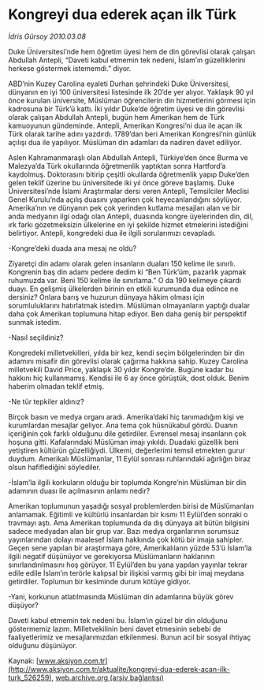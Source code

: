 # Kongreyi dua ederek açan ilk Türk

*İdris Gürsoy 2010.03.08*

<div class="pNewsDetailMainContent" itemprop="articleBody">
 Duke Üniversitesi’nde hem öğretim üyesi hem de din görevlisi olarak çalışan Abdullah Antepli, “Daveti kabul etmemin tek nedeni, İslam’ın güzelliklerini herkese göstermek istememdi.” diyor.
 <p class="MsoNormal">
  ABD’nin Kuzey Carolina eyaleti Durhan şehrindeki Duke Üniversitesi, dünyanın en iyi 100 üniversitesi listesinde ilk 20’de yer alıyor. Yaklaşık 90 yıl önce kurulan üniversite, Müslüman öğrencilerin din hizmetlerini görmesi için kadrosuna bir Türk’ü kattı. İki yıldır Duke’de öğretim üyesi ve din görevlisi olarak çalışan Abdullah Antepli, bugün hem Amerikan hem de Türk kamuoyunun gündeminde. Antepli, Amerikan Kongresi’ni dua ile açan ilk Türk olarak tarihe adını yazdırdı. 1789’dan beri Amerikan Kongresi’nin günlük açılışı dua ile yapılıyor. Müslüman din adamları da nadiren davet ediliyor.
 </p>
 <p class="MsoNormal">
  Aslen Kahramanmaraşlı olan Abdullah Antepli, Türkiye’den önce Burma ve Malezya’da Türk okullarında öğretmenlik yaptıktan sonra Hartford’a kaydolmuş. Doktorasını bitirip çeşitli okullarda öğretmenlik yapıp Duke’den gelen teklif üzerine bu üniversitede iki yıl önce göreve başlamış. Duke Üniversitesi’nde İslami Araştırmalar dersi veren Antepli, Temsilciler Meclisi Genel Kurulu’nda açılış duasını yaparken çok heyecanlandığını söylüyor. Amerika’nın ve dünyanın pek çok yerinden kutlama mesajları alan ve bir anda medyanın ilgi odağı olan Antepli, duasında kongre üyelerinden din, dil, ırk farkı gözetmeksizin ülkelerine en iyi şekilde hizmet etmelerini istediğini belirtiyor. Antepli, kongredeki dua ile ilgili sorularımızı cevapladı.
 </p>
 <p class="MsoNormal">
  -Kongre’deki duada ana mesaj ne oldu?
 </p>
 <p class="MsoNormal">
  Ziyaretçi din adamı olarak gelen insanların duaları 150 kelime ile sınırlı. Kongrenin baş din adamı pedere dedim ki “Ben Türk’üm, pazarlık yapmak ruhumuzda var. Beni 150 kelime ile sınırlama.” O da 190 kelimeye çıkardı duayı. En gelişmiş ülkelerden birinin en etkili kurumunda dua edince ne dersiniz? Onlara barış ve huzurun dünyaya hâkim olması için sorumluluklarını hatırlatmak istedim. Müslüman olmayanların yaptığı dualar daha çok Amerikan toplumuna hitap ediyor. Ben daha geniş bir perspektif sunmak istedim.
 </p>
 <p class="MsoNormal">
  -Nasıl seçildiniz?
 </p>
 <p class="MsoNormal">
  Kongredeki milletvekilleri, yılda bir kez, kendi seçim bölgelerinden bir din adamını misafir din görevlisi olarak çağırma hakkına sahip. Kuzey Carolina milletvekili David Price, yaklaşık 30 yıldır Kongre’de. Bugüne kadar bu hakkını hiç kullanmamış. Kendisi ile 6 ay önce görüştük, dost olduk. Benim haberim olmadan teklif etmiş.
 </p>
 <p class="MsoNormal">
  -Ne tür tepkiler aldınız?
 </p>
 <p class="MsoNormal">
  Birçok basın ve medya organı aradı. Amerika’daki hiç tanımadığım kişi ve kurumlardan mesajlar geliyor. Ana tema çok hüsnükabul gördü. Duanın içeriğinin çok farklı olduğunu dile getirdiler. Evrensel mesaj insanların çok hoşuna gitti. Kafalarındaki Müslüman imajı yıkıldı. Duadaki güzellik beni yetiştiren kültürün güzelliğiydi. Ülkemi, değerlerimi temsil etmekten gurur duydum. Amerikalı Müslümanlar, 11 Eylül sonrası ruhlarındaki ağırlığın biraz olsun hafiflediğini söylediler.
 </p>
 <p class="MsoNormal">
  -İslam’la ilgili korkuların olduğu bir toplumda Kongre’nin Müslüman bir din adamının
  <span>
  </span>
  duası ile açılmasının anlamı nedir?
 </p>
 <p class="MsoNormal">
  Amerikan toplumunun yaşadığı sosyal problemlerden birisi de Müslümanları anlamamak. Eğitimli ve kültürlü insanlardan bir kısmı 11 Eylül’den sonraki o travmayı aştı. Ama Amerikan toplumunda da dış dünyaya ait bütün bilgisini sadece medyadan alan bir grup var. Bazı medya organlarının sorumsuz yayınlarından dolayı maalesef İslam hakkında çok kötü bir imaja sahipler. Geçen sene yapılan bir araştırmaya göre, Amerikalıların yüzde 53’ü İslam’la ilgili negatif düşünüyor ve gerekiyorsa Müslümanların haklarının sınırlandırılmasını hoş görüyor. 11 Eylül’den bu yana yapılan yayınlar tekrar edile edile İslam’ın terörle kalıpsal bir ilişkisi varmış gibi bir imaj meydana getirdiler. Toplumun bir kesiminde durum kötüye gidiyor.
 </p>
 <p class="MsoNormal">
  -Yani, korkunun atlatılmasında Müslüman din adamlarına büyük görev düşüyor?
 </p>
 <p class="MsoNormal">
  Daveti kabul etmemin tek nedeni bu. İslam’ın güzel bir din olduğunu göstermemiz lazım. Milletvekilinin beni davet etmesinin sebebi de faaliyetlerimiz ve mesajlarımızdan etkilenmesi. Bunun acil bir sosyal ihtiyaç olduğunu düşünüyor.
 </p>
</div>


Kaynak: [www.aksiyon.com.tr](http://www.aksiyon.com.tr/aktualite/kongreyi-dua-ederek-acan-ilk-turk_526259), [web.archive.org (arşiv bağlantısı)](http://web.archive.org/web/20150401193913/http://www.aksiyon.com.tr/aktualite/kongreyi-dua-ederek-acan-ilk-turk_526259)

